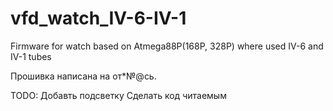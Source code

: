 # vfd_watch_IV-6-IV-1
Firmware for watch based on Atmega88P(168P, 328P) where used IV-6 and IV-1 tubes

Прошивка написана на от*№@сь. 

TODO:
Добавть подсветку
Сделать код читаемым
